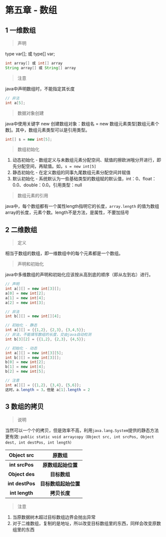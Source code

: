 # 第五章 - 数组

## 1 一维数组

> 声明

type var[]; 或 type[] var;

```java
int array[] 或 int[] array
String array[] 或 String[] array
```

> 注意

java中声明数组时，不能指定其长度

```java
// 非法
int a[5]; 
```

> 数据对象创建

java中使用关键字 new 创建数组对象：数组名 = new 数组元素类型[数组元素个数]。其中，数组元素类型可以是引用类型。

```java
int[] s = new int[5];
```

> 数组初始化

1. 动态初始化 - 数组定义与未数组元素分配空间、赋值的擦欧洲哦分开进行，即先分配空间，再赋值。如，`s = new int[5]`
2. 静态初始化 - 在定义数组的同事九尾数组元素分配空间并赋值
3. 默认初始化 - 系统默认为一些基础类型的数组赋的默认值，int：0、float：0.0、double：0.0。引用类型：null

> 数组元素的引用

java中，每个数组都有一个属性length指明它的长度，`array.length` 的值为数组array的长度，元素个数。length不是方法，是属性，不要加括号

## 2 二维数组

> 定义

相当于数组的数组，即一维数组中的每个元素都是一个数组。

> 声明和初始化

java中多维数组的声明和初始化应该按从高到底的顺序（即从左到右）进行。

```java
// 声明
int a[][] = new int[3][];
a[0] = new int[2];
a[1] = new int[4];
a[2] = new int[3];

// 非法
int b[][] = new int[][4];

// 初始化 - 静态
int a[][] = {{1,2}, {2,3}, {3,4,5}};
// 非法，不能填写数组的长度，交由java自动检测
int b[3][2] = {{1,2}, {2,3}, {4,5}};

// 初始化 - 动态
int a[][] = new int[3][5];
int b[][] = new int[3][];
b[0] = new int[2];
b[1] = new int[4];
b[2] = new int[5];

// 注意
int a[][] = {{1,2}, {3,4}, {5,6}};
这时，a.length = 3，但是 a[1].length = 2
```

## 3 数组的拷贝

> 说明

当然可以一个个的拷贝，但是效率不高，利用`java.lang.System`提供的静态方法更有效: `public static void arraycopy（Object src, int srcPos, Object dest, int destPos, int length）`

| **Object src**  |      **原数组**      |
| :-------------: | :------------------: |
| **int srcPos**  |  **原数组起始位置**  |
| **Object des**  |     **目标数组**     |
| **int destPos** | **目标数组起始位置** |
| **int length**  |     **拷贝长度**     |

> 注意

1. 当原数据树木超过目标数组边界会抛出异常
2. 对于二维数组，复制的是地址，所以改变目标数组里的东西，同样会改变原数组里的东西